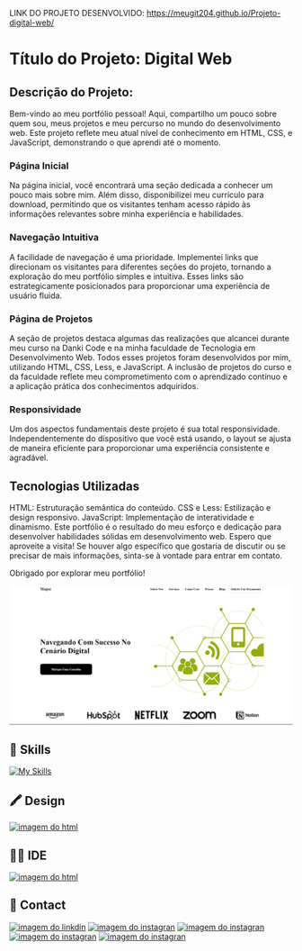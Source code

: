LINK DO PROJETO DESENVOLVIDO: https://meugit204.github.io/Projeto-digital-web/

# Título do Projeto: Digital Web

## Descrição do Projeto:
Bem-vindo ao meu portfólio pessoal! Aqui, compartilho um pouco sobre quem sou, meus projetos e meu percurso no mundo do desenvolvimento web. Este projeto reflete meu atual nível de conhecimento em HTML, CSS, e JavaScript, demonstrando o que aprendi até o momento.

### Página Inicial
Na página inicial, você encontrará uma seção dedicada a conhecer um pouco mais sobre mim. Além disso, disponibilizei meu currículo para download, permitindo que os visitantes tenham acesso rápido às informações relevantes sobre minha experiência e habilidades.

### Navegação Intuitiva
A facilidade de navegação é uma prioridade. Implementei links que direcionam os visitantes para diferentes seções do projeto, tornando a exploração do meu portfólio simples e intuitiva. Esses links são estrategicamente posicionados para proporcionar uma experiência de usuário fluida.

### Página de Projetos
A seção de projetos destaca algumas das realizações que alcancei durante meu curso na Danki Code e na minha faculdade de Tecnologia em Desenvolvimento Web. Todos esses projetos foram desenvolvidos por mim, utilizando HTML, CSS, Less, e JavaScript. A inclusão de projetos do curso e da faculdade reflete meu comprometimento com o aprendizado contínuo e a aplicação prática dos conhecimentos adquiridos.

### Responsividade
Um dos aspectos fundamentais deste projeto é sua total responsividade. Independentemente do dispositivo que você está usando, o layout se ajusta de maneira eficiente para proporcionar uma experiência consistente e agradável.

## Tecnologias Utilizadas
HTML: Estruturação semântica do conteúdo.
CSS e Less: Estilização e design responsivo.
JavaScript: Implementação de interatividade e dinamismo.
Este portfólio é o resultado do meu esforço e dedicação para desenvolver habilidades sólidas em desenvolvimento web. Espero que aproveite a visita! Se houver algo específico que gostaria de discutir ou se precisar de mais informações, sinta-se à vontade para entrar em contato.

Obrigado por explorar meu portfólio!

![Texto Alternativo](https://github.com/meugit204/imagens/blob/6e1e704802fe802fece80413f8037a4237bf1e1d/projeto-d-04.png)
 
## 🚀 Skills

[![My Skills](https://skillicons.dev/icons?i=js,html,css,angular,git)](https://skillicons.dev)

## 🖍 Design

[![imagem do html](https://img.shields.io/badge/Figma-F24E1E?style=for-the-badge&logo=figma&logoColor=white)](#)

## 👩‍💻 IDE

[![imagem do html](https://img.shields.io/badge/Visual_Studio_Code-0078D4?style=for-the-badge&logo=visual%20studio%20code&logoColor=white)](#)

## 📱 Contact

[![imagem do linkdin](https://img.shields.io/badge/LinkedIn-0077B5?style=for-the-badge&logo=linkedin&logoColor=white)](https://www.linkedin.com/in/ricardo-vieira-dev/)
[![imagem do instagran](https://img.shields.io/badge/Instagram-E4405F?style=for-the-badge&logo=instagram&logoColor=white)](https://www.instagram.com/kadu_vieira_rv/)
[![imagem do instagran](https://img.shields.io/badge/Gmail-D14836?style=for-the-badge&logo=gmail&logoColor=white)](<mailto:ricardo.dev.of@gmail.com>)
[![imagem do instagran](https://img.shields.io/badge/WhatsApp-25D366?style=for-the-badge&logo=whatsapp&logoColor=white)](https://wa.me/5598984178259)
[![imagem do instagran](https://img.shields.io/badge/website-000000?style=for-the-badge&logo=About.me&logoColor=white)](#)
